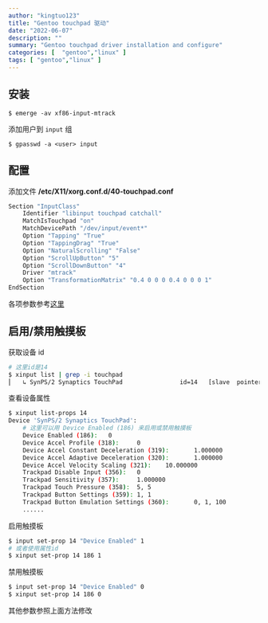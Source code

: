 ```yaml
---
author: "kingtuo123"
title: "Gentoo touchpad 驱动"
date: "2022-06-07"
description: ""
summary: "Gentoo touchpad driver installation and configure"
categories: [  "gentoo","linux" ]
tags: [ "gentoo","linux" ]
---
```



## 安装
```shell
$ emerge -av xf86-input-mtrack
```
添加用户到 `input` 组

```shell
$ gpasswd -a <user> input
```

## 配置
添加文件 **/etc/X11/xorg.conf.d/40-touchpad.conf**
```bash
Section "InputClass"
    Identifier "libinput touchpad catchall"
    MatchIsTouchpad "on"
    MatchDevicePath "/dev/input/event*"
    Option "Tapping" "True"
    Option "TappingDrag" "True"
    Option "NaturalScrolling" "False"
    Option "ScrollUpButton" "5"
    Option "ScrollDownButton" "4"
    Driver "mtrack"
    Option "TransformationMatrix" "0.4 0 0 0 0.4 0 0 0 1"
EndSection
```
各项参数参考[这里](https://github.com/p2rkw/xf86-input-mtrack/)

## 启用/禁用触摸板
获取设备 id
```bash
# 这里id是14
$ xinput list | grep -i touchpad
⎜   ↳ SynPS/2 Synaptics TouchPad                id=14   [slave  pointer  (2)]
```
查看设备属性
```bash
$ xinput list-props 14
Device 'SynPS/2 Synaptics TouchPad':
    # 这里可以用 Device Enabled (186) 来启用或禁用触摸板
    Device Enabled (186):   0
    Device Accel Profile (318):     0
    Device Accel Constant Deceleration (319):       1.000000
    Device Accel Adaptive Deceleration (320):       1.000000
    Device Accel Velocity Scaling (321):    10.000000
    Trackpad Disable Input (356):   0
    Trackpad Sensitivity (357):     1.000000
    Trackpad Touch Pressure (358):  5, 5
    Trackpad Button Settings (359): 1, 1
    Trackpad Button Emulation Settings (360):       0, 1, 100
    ......
```
启用触摸板
```bash
$ input set-prop 14 "Device Enabled" 1
# 或者使用属性id
$ xinput set-prop 14 186 1
```
禁用触摸板
```bash
$ input set-prop 14 "Device Enabled" 0
$ xinput set-prop 14 186 0
```
其他参数参照上面方法修改
